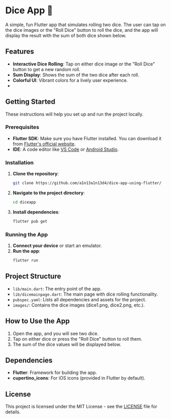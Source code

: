 # Dice App 🎲

A simple, fun Flutter app that simulates rolling two dice. The user can tap on the dice images or the "Roll Dice" button to roll the dice, and the app will display the result with the sum of both dice shown below.

## Features
- **Interactive Dice Rolling**: Tap on either dice image or the "Roll Dice" button to get a new random roll.
- **Sum Display**: Shows the sum of the two dice after each roll.
- **Colorful UI**: Vibrant colors for a lively user experience.
- 
## Getting Started

These instructions will help you set up and run the project locally.

### Prerequisites

- **Flutter SDK**: Make sure you have Flutter installed. You can download it from [Flutter's official website](https://flutter.dev).
- **IDE**: A code editor like [VS Code](https://code.visualstudio.com/) or [Android Studio](https://developer.android.com/studio).

### Installation

1. **Clone the repository**:
   ```bash
   git clone https://github.com/a1n13a1n13d4/dice-app-using-flutter/
   ```
2. **Navigate to the project directory**:
   ```bash
   cd diceapp
   ```
3. **Install dependencies**:
   ```bash
   flutter pub get
   ```

### Running the App

1. **Connect your device** or start an emulator.
2. **Run the app**:
   ```bash
   flutter run
   ```

## Project Structure

- `lib/main.dart`: The entry point of the app.
- `lib/dicemainpage.dart`: The main page with dice rolling functionality.
- `pubspec.yaml`: Lists all dependencies and assets for the project.
- `images/`: Contains the dice images (dice1.png, dice2.png, etc.).

## How to Use the App

1. Open the app, and you will see two dice.
2. Tap on either dice or press the "Roll Dice" button to roll them.
3. The sum of the dice values will be displayed below.

## Dependencies

- **Flutter**: Framework for building the app.
- **cupertino_icons**: For iOS icons (provided in Flutter by default).

## License

This project is licensed under the MIT License - see the [LICENSE](LICENSE) file for details.
